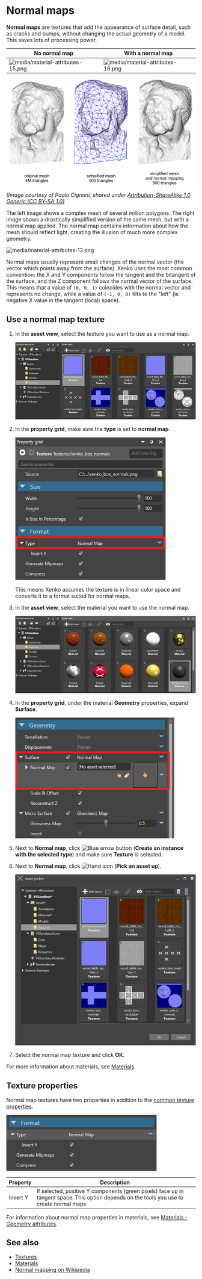 # Normal maps

**Normal maps** are textures that add the appearance of surface detail, such as cracks and bumps, without changing the actual geometry of a model. This saves lots of processing power.

| No normal map | With a normal map
| --------------| ----------- 
| ![media/material-attributes-15.png](../materials/media/material-attributes-15.png)  | ![media/material-attributes-16.png](../materials/media/material-attributes-16.png)  

![Normal map example](media/normal_map_example.png)

*(Image courtesy of Paolo Cignoni, shared under [Attribution-ShareAlike 1.0 Generic (CC BY-SA 1.0)](https://creativecommons.org/licenses/by-sa/1.0/)*

The left image shows a complex mesh of several million polygons. The right image shows a drastically simplified version of the same mesh, but with a normal map applied. The normal map contains information about how the mesh should reflect light, creating the illusion of much more complex geometry.

![media/material-attributes-13.png](../materials/media/material-attributes-13.png) 

Normal maps usually represent small changes of the normal vector (the vector which points away from the surface). Xenko uses the most common convention: the X and Y components follow the tangent and the bitangent of the surface, and the Z component follows the normal vector of the surface. This means that a value of `(0, 0, 1)` coincides with the normal vector and represents no change, while a value of `(-1, 0, 0)` tilts to the "left" (ie negative X value in the tangent (local) space).

## Use a normal map texture

1. In the **asset view**, select the texture you want to use as a normal map.

    ![Select normal map texture](media/select-normal-map-texture.png)

2. In the **property grid**, make sure the **type** is set to **normal map**.

    ![Normal map](media/normal-map-expanded-properties.png)

    This means Xenko assumes the texture is in linear color space and converts it to a format suited for normal maps.

3. In the **asset view**, select the material you want to use the normal map.

    ![Select material](media/select-material.png)

4. In the **property grid**, under the material **Geometry** properties, expand **Surface**.

    ![Use normal maps](media/use-normal-map.png)

5. Next to **Normal map**, click ![Blue arrow button](~/manual/game-studio/media/blue-arrow-icon.png) (**Create an instance with the selected type**) and make sure **Texture** is selected.

6. Next to **Normal map**, click ![Hand icon](~/manual/game-studio/media/hand-icon.png) (**Pick an asset up**).

    ![Select asset](media/select-asset-texture.png)

7. Select the normal map texture and click **OK**.

For more information about materials, see [Materials](../materials/index.md).

## Texture properties

Normal map textures have two properties in addition to the [common texture properties](index.md).

![Normal map textures](media/normal-map-texture-properties.png)

| Property | Description
|----------|---------
| Invert Y | If selected, positive Y components (green pixels) face up in tangent space. This option depends on the tools you use to create normal maps

For information about normal map properties in materials, see [Materials - Geometry attributes](../materials/geometry-attributes.md).

## See also

* [Textures](index.md)
* [Materials](../materials/index.md)
* [Normal mapping on Wikipedia](http://en.wikipedia.org/wiki/Normal_mapping)